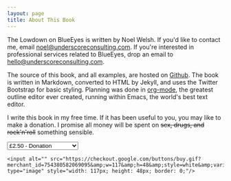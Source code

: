 ```yaml
---
layout: page
title: About This Book
---
```


The Lowdown on BlueEyes is written by Noel Welsh. If you'd like to contact me, email [noel@underscoreconsulting.com](mailto:noel@underscoreconsulting.com). If you're interested in professional services related to BlueEyes, drop an email to [hello@underscoreconsulting.com](mailto:hello@underscoreconsulting.com).

The source of this book, and all examples, are hosted on [Github](https://github.com/noelwelsh/making-eyes). The book is written in Markdown, converted to HTML by Jekyll, and uses the Twitter Bootstrap for basic styling. Planning was done in [org-mode](http://orgmode.org/), the greatest outline editor ever created, running within Emacs, the world's best text editor.

I write this book in my free time. If it has been useful to you, you may like to make a donation. I promise all money will be spent on <strike>sex, drugs, and rock'n'roll</strike> something sensible.

<form class="form-inline"  action="https://checkout.google.com/api/checkout/v2/checkoutForm/Merchant/754380582069095" id="BB_BuyButtonForm" method="post" name="BB_BuyButtonForm" target="_top">
    <select name="item_selection_1">
        <option value="1">£2.50 - Donation</option>
        <option value="2">£5.00 - Donation x 2</option>
        <option value="3">£10.00 - Donation x 4</option>
        <option value="4">£20.00 - Donation x 8</option>
        <option value="5">£50.00 - Donation x 20</option>
        <option value="6">£100.00 - Donation x 40</option>
    </select>
    <input name="item_option_name_1" type="hidden" value="Donation"/>
    <input name="item_option_price_1" type="hidden" value="2.5"/>
    <input name="item_option_description_1" type="hidden" value="One standardised unit of donation."/>
    <input name="item_option_quantity_1" type="hidden" value="1"/>
    <input name="item_option_currency_1" type="hidden" value="GBP"/>
    <input name="shopping-cart.item-options.items.item-1.digital-content.url" type="hidden" value="http://noelwelsh.com/blueeyes/thankyou.html"/>
    <input name="item_option_name_2" type="hidden" value="Donation x 2"/>
    <input name="item_option_price_2" type="hidden" value="5.0"/>
    <input name="item_option_description_2" type="hidden" value="Two standardised units of donation."/>
    <input name="item_option_quantity_2" type="hidden" value="1"/>
    <input name="item_option_currency_2" type="hidden" value="GBP"/>
    <input name="shopping-cart.item-options.items.item-2.digital-content.url" type="hidden" value="http://noelwelsh.com/blueeyes/thankyou.html"/>
    <input name="item_option_name_3" type="hidden" value="Donation x 4"/>
    <input name="item_option_price_3" type="hidden" value="10.0"/>
    <input name="item_option_description_3" type="hidden" value="Four standardised units of donation. The boat is definitely getting wet."/>
    <input name="item_option_quantity_3" type="hidden" value="1"/>
    <input name="item_option_currency_3" type="hidden" value="GBP"/>
    <input name="shopping-cart.item-options.items.item-3.digital-content.url" type="hidden" value="http://noelwelsh.com/blueeyes/thankyou.html"/>
    <input name="item_option_name_4" type="hidden" value="Donation x 8"/>
    <input name="item_option_price_4" type="hidden" value="20.0"/>
    <input name="item_option_description_4" type="hidden" value="Eight standardised units of donation. The boat is out and bobbing in the current."/>
    <input name="item_option_quantity_4" type="hidden" value="1"/>
    <input name="item_option_currency_4" type="hidden" value="GBP"/>
    <input name="shopping-cart.item-options.items.item-4.digital-content.url" type="hidden" value="http://noelwelsh.com/blueeyes/thankyou.html"/>
    <input name="item_option_name_5" type="hidden" value="Donation x 20"/>
    <input name="item_option_price_5" type="hidden" value="50.0"/>
    <input name="item_option_description_5" type="hidden" value="Twenty standardised units of donation! The ocean is deep and blue."/>
    <input name="item_option_quantity_5" type="hidden" value="1"/>
    <input name="item_option_currency_5" type="hidden" value="GBP"/>
    <input name="shopping-cart.item-options.items.item-5.digital-content.url" type="hidden" value="http://noelwelsh.com/blueeyes/thankyou.html"/>
    <input name="item_option_name_6" type="hidden" value="Donation x 40"/>
    <input name="item_option_price_6" type="hidden" value="100.0"/>
    <input name="item_option_description_6" type="hidden" value="Forty standardised units of donation! We're way way out in this boat."/>
    <input name="item_option_quantity_6" type="hidden" value="1"/>
    <input name="item_option_currency_6" type="hidden" value="GBP"/>
    <input name="shopping-cart.item-options.items.item-6.digital-content.url" type="hidden" value="http://noelwelsh.com/blueeyes/thankyou.html"/>

    <input alt="" src="https://checkout.google.com/buttons/buy.gif?merchant_id=754380582069095&amp;w=117&amp;h=48&amp;style=white&amp;variant=text&amp;loc=en_US" type="image" style="width: 117px; height: 48px; border: 0;"/>
</form>
